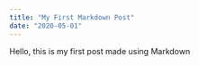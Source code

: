 ```yaml
---
title: "My First Markdown Post"
date: "2020-05-01"
---
```


Hello, this is my first post made using Markdown
